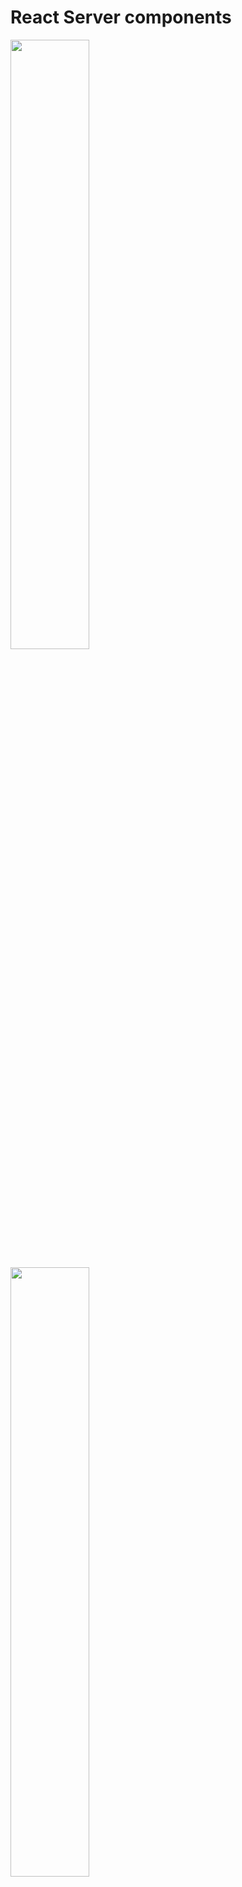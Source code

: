 # React Server components

[<img src="./pics/react_components.png" width="50%"/>](./pics/react_components.png)

[<img src="./pics/server_components.png" width="50%"/>](./pics/server_components.png)

[<img src="./pics/client_components.png" width="50%"/>](./pics/client_components.png)

# Create new app

[<img src="./pics/create_new_app.png" width="50%"/>](./pics/create_new_app.png)

[<img src="./pics/create_new_app_steps.png" width="50%"/>](./pics/create_new_app_steps.png)

# Router

[<img src="./pics/routing_png.png" width="50%"/>](./pics/routing_png.png)

- page.tsx file automatically maps to your site root url.
- Even though we deleted this layout.tsx file, nextjs will automatically create and set it up once we first access the root route.
- Routes are directly tied with their flder names in the app directory. A page.tsx file in the profile folder will mape to the /profile routes and a page.tsx file in the about folder will map to the /about route.

[<img src="./pics/routing_conventions.png" width="50%"/>](./pics/routing_conventions.png)

[<img src="./pics/routing_1.png" width="50%"/>](./pics/routing_1.png)

[<img src="./pics/routing_2.png" width="50%"/>](./pics/routing_2.png)

[<img src="./pics/routing_3.png" width="50%"/>](./pics/routing_3.png)

- If someone tries to visit a url that doesn't maps to any file in the app folder, here nextjs will serve 404 page. We don't need to write any special route to handle these.

[<img src="./pics/not_found.png" width="50%"/>](./pics/not_found.png)

- In nextjs we don't need to install and configure a router. Our folder and file structure does all the heavylifting

# Nested routes

[<img src="./pics/nested_routes_1.png" width="50%"/>](./pics/nested_routes_1.png)

[<img src="./pics/nested_routes_2.png" width="50%"/>](./pics/nested_routes_2.png)

[<img src="./pics/nested_routes_3.png" width="50%"/>](./pics/nested_routes_3.png)

[<img src="./pics/nested_routes_4.png" width="50%"/>](./pics/nested_routes_4.png)

[<img src="./pics/nested_routes_5.png" width="50%"/>](./pics/nested_routes_5.png)

[<img src="./pics/nested_routes_6.png" width="50%"/>](./pics/nested_routes_6.png)

# Dynamic routes

- Every page in App router receives route parameters through the param props.
- The type of params is a Promise that resolves to an object containing the dynamic segments as key value pair.
- The nice about server components is that we can use async await to resolve the promise and access the dynamic segemnt

[<img src="./pics/dynamic_routes_1.png" width="50%"/>](./pics/dynamic_routes_1.png)

[<img src="./pics/dynamic_routes_2.png" width="50%"/>](./pics/dynamic_routes_2.png)

[<img src="./pics/dynamic_routes_3.png" width="50%"/>](./pics/dynamic_routes_3.png)

[<img src="./pics/dynamic_routes_4.png" width="50%"/>](./pics/dynamic_routes_4.png)

[<img src="./pics/dynamic_routes_5.png" width="50%"/>](./pics/dynamic_routes_5.png)

# Nested Dynamic routes

[<img src="./pics/nested_dynamic_routes_1.png" width="50%"/>](./pics/nested_dynamic_routes_1.png)

[<img src="./pics/nested_dynamic_routes_2.png" width="50%"/>](./pics/nested_dynamic_routes_2.png)

# Catch all Segments

- nextjs also offers optional catch all segments. /docs will show 404 page currently

[<img src="./pics/catch_all_segments.png" width="50%"/>](./pics/catch_all_segments.png)

[<img src="./pics/catch_all_segments_1.png" width="50%"/>](./pics/catch_all_segments_1.png)

[<img src="./pics/catch_all_segments_2.png" width="50%"/>](./pics/catch_all_segments_2.png)

[<img src="./pics/catch_all_segments_3.png" width="50%"/>](./pics/catch_all_segments_3.png)

[<img src="./pics/catch_all_segments_4.png" width="50%"/>](./pics/catch_all_segments_4.png)

[<img src="./pics/catch_all_segments_optional.png" width="50%"/>](./pics/catch_all_segments_optional.png)

# Not Found Page

- By default when you visit a route that doesn't exist in your route folder we will see a basic 404 page.
- This page will work fine for development but for production site we might want a customized 404 page.
- Not Found page can also be triggered programmatically using notFound function.
- We can create specific notfound pages for different sections of the app.
- Notfound component doesn't accept props. But we might more data to show different message based on the route parameters. For this we can use the `usePathname` hook from nextjs.
- In the new React server component architecture all React components are server components by default and hooks can only be used in client components. To fix add `"use client"` at the top.

[<img src="./pics/not_found_1.png" width="50%"/>](./pics/not_found_1.png)

[<img src="./pics/not_found_2.png" width="50%"/>](./pics/not_found_2.png)

[<img src="./pics/not_found_3.png" width="50%"/>](./pics/not_found_3.png)

[<img src="./pics/not_found_4.png" width="50%"/>](./pics/not_found_4.png)

[<img src="./pics/not_found_5.png" width="50%"/>](./pics/not_found_5.png)

[<img src="./pics/not_found_6.png" width="50%"/>](./pics/not_found_6.png)

[<img src="./pics/not_found_7.png" width="50%"/>](./pics/not_found_7.png)

# File Colocation

- A route only becomes publically accessible when you add page.tsx or page.jsx file to it.
- We can safely colocate project files inside the route segements inside app directory without worrying about they accidently becoming routes themselves.

[<img src="./pics/file_colocation_1.png" width="50%"/>](./pics/file_colocation_1.png)

[<img src="./pics/file_colocation_2.png" width="50%"/>](./pics/file_colocation_2.png)

[<img src="./pics/file_colocation_3.png" width="50%"/>](./pics/file_colocation_3.png)

[<img src="./pics/file_colocation_4.png" width="50%"/>](./pics/file_colocation_4.png)

[<img src="./pics/file_colocation_5.png" width="50%"/>](./pics/file_colocation_5.png)

[<img src="./pics/file_colocation_6.png" width="50%"/>](./pics/file_colocation_6.png)

# Private folders

[<img src="./pics/private_folders_1.png" width="50%"/>](./pics/private_folders_1.png)

[<img src="./pics/private_folders_2.png" width="50%"/>](./pics/private_folders_2.png)

[<img src="./pics/private_folders_3.png" width="50%"/>](./pics/private_folders_3.png)

[<img src="./pics/private_folders_4.png" width="50%"/>](./pics/private_folders_4.png)

# Route groups

- Route groups are the only way to share a layout between routes without affecting the url.
- To create a route group we simply wrap the folder name in paranthesis. This tells nextjs to treat this folder as an organisational tool only and excluding it from URL path.

[<img src="./pics/route_groups_1.png" width="50%"/>](./pics/route_groups_1.png)

[<img src="./pics/route_groups_2.png" width="50%"/>](./pics/route_groups_2.png)

[<img src="./pics/route_groups_3.png" width="50%"/>](./pics/route_groups_3.png)

# Layouts

- layout.tsx file in the app folder is called the route layout and it is not optional. Even if you delete it nextjs will auto generate it.
- Every layout component needs a children prop. This is where our page content will go.

[<img src="./pics/layouts_1.png" width="50%"/>](./pics/layouts_1.png)

[<img src="./pics/layouts_2.png" width="50%"/>](./pics/layouts_2.png)

[<img src="./pics/layouts_3.png" width="50%"/>](./pics/layouts_3.png)

[<img src="./pics/layouts_4.png" width="50%"/>](./pics/layouts_4.png)

[<img src="./pics/layouts_5.png" width="50%"/>](./pics/layouts_5.png)

[<img src="./pics/layouts_6.png" width="50%"/>](./pics/layouts_6.png)

[<img src="./pics/layouts_7.png" width="50%"/>](./pics/layouts_7.png)

[<img src="./pics/layouts_8.png" width="50%"/>](./pics/layouts_8.png)

# Nested layouts

- First nextjs renders the root layout where the children prop representing the productId folder content. then productId layout kicks in replacing the children prop in the root layout. Finally the actual content from the page.tsx from the productId fills the children prop in the productId layout.
- This pattern gives you the power to create specialized layouts for the different parts of the application.

[<img src="./pics/nested_layout_1.png" width="50%"/>](./pics/nested_layout_1.png)

[<img src="./pics/nested_layout_2.png" width="50%"/>](./pics/nested_layout_2.png)

[<img src="./pics/nested_layout_3.png" width="50%"/>](./pics/nested_layout_3.png)

[<img src="./pics/nested_layout_4.png" width="50%"/>](./pics/nested_layout_4.png)

[<img src="./pics/nested_layout_5.png" width="50%"/>](./pics/nested_layout_5.png)

[<img src="./pics/nested_layout_6.png" width="50%"/>](./pics/nested_layout_6.png)

[<img src="./pics/nested_layout_7.png" width="50%"/>](./pics/nested_layout_7.png)

[<img src="./pics/nested_layout_8.png" width="50%"/>](./pics/nested_layout_8.png)

# Multiple Root Layouts

[<img src="./pics/multiple_root_layouts_1.png" width="50%"/>](./pics/multiple_root_layouts_1.png)

[<img src="./pics/multiple_root_layouts_2.png" width="50%"/>](./pics/multiple_root_layouts_2.png)

# Routing Metadata And dynamic metadata

- While both page and layout can have metadata, page's metadata take priority when they overlap.
- When routes have multiple metadata objects, they merge together with deeper segments taking priority.
- Metadata won't work with pages marked with `use client` directive. The solution is to keep your metadata in server components and extract any client side functionality in separate component.

[<img src="./pics/routing_metadata_1.png" width="50%"/>](./pics/routing_metadata_1.png)

[<img src="./pics/routing_metadata_2.png" width="50%"/>](./pics/routing_metadata_2.png)

[<img src="./pics/routing_metadata_3.png" width="50%"/>](./pics/routing_metadata_3.png)

[<img src="./pics/routing_metadata_4.png" width="50%"/>](./pics/routing_metadata_4.png)

[<img src="./pics/routing_metadata_5.png" width="50%"/>](./pics/routing_metadata_5.png)

[<img src="./pics/routing_metadata_6.png" width="50%"/>](./pics/routing_metadata_6.png)

[<img src="./pics/routing_metadata_7.png" width="50%"/>](./pics/routing_metadata_7.png)

[<img src="./pics/routing_metadata_8.png" width="50%"/>](./pics/routing_metadata_8.png)

[<img src="./pics/routing_metadata_19.png" width="50%"/>](./pics/routing_metadata_9.png)

[<img src="./pics/routing_metadata_10.png" width="50%"/>](./pics/routing_metadata_10.png)

# Title metadata

- Title.default acts as a fallback for any child route that doesn't specify a title.
- Title.template is used when we want consistent prefix and suffix to the route title.
- Sometimes when we want to break free from the template pattern set by parent segment. This is exactly what Title.absolute does.

[<img src="./pics/title_metadata_1.png" width="50%"/>](./pics/title_metadata_1.png)

[<img src="./pics/title_metadata_2.png" width="50%"/>](./pics/title_metadata_2.png)

[<img src="./pics/title_metadata_3.png" width="50%"/>](./pics/title_metadata_3.png)

[<img src="./pics/title_metadata_4.png" width="50%"/>](./pics/title_metadata_4.png)

[<img src="./pics/title_metadata_5.png" width="50%"/>](./pics/title_metadata_5.png)

[<img src="./pics/title_metadata_6.png" width="50%"/>](./pics/title_metadata_6.png)
